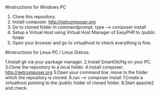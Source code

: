 
#Instructions for Windows PC

1. Clone this repository.
2. Install composer. http://getcomposer.org
3. Go to cloned folder in commandprompt. type -->   composer install
4. Setup a Virtual Host using Virtual Host Manager of EasyPHP.to /public folder
5. Open your browser and go to virtualhost to check everything is fine.


#Instructions for Linux PC / Linux Distros.

1.Install git via your package manager.
2.Install SmartGit/Hg on your PC.
3.Clone the repository to a local folder.
4.Install composer. http://getcomposer.org
5.Open your command line. move to the folder which the repository is cloned.
6.run --> composer install
7.Create a virtualhost pointing to the /public folder of cloned folder.
8.Start apache2 and check.